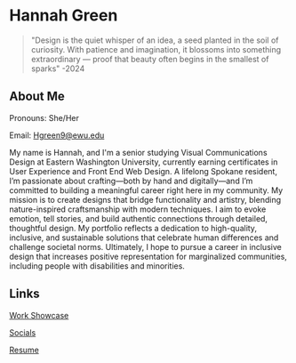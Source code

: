 # Hannah Green

> "Design is the quiet whisper of an idea, a seed planted in the soil of curiosity. With patience and imagination, it blossoms into something extraordinary — proof that beauty often begins in the smallest of sparks" -2024

## About Me

Pronouns: She/Her

Email: Hgreen9@ewu.edu

My name is Hannah, and I'm a senior studying Visual Communications Design at Eastern Washington University, currently earning certificates in User Experience and Front End Web Design. A lifelong Spokane resident, I’m passionate about crafting—both by hand and digitally—and I’m committed to building a meaningful career right here in my community. My mission is to create designs that bridge functionality and artistry, blending nature-inspired craftsmanship with modern techniques. I aim to evoke emotion, tell stories, and build authentic connections through detailed, thoughtful design. My portfolio reflects a dedication to high-quality, inclusive, and sustainable solutions that celebrate human differences and challenge societal norms. Ultimately, I hope to pursue a career in inclusive design that increases positive representation for marginalized communities, including people with disabilities and minorities. 

## Links

[Work Showcase](https://new.express.adobe.com/webpage/MkVCfEnmHl4pU)

[Socials]()

[Resume]()
